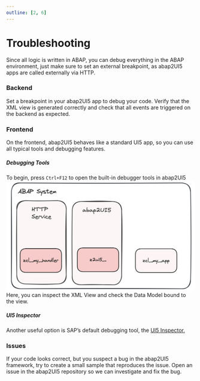 ```yaml
---
outline: [2, 6]
---
```


# Troubleshooting
Since all logic is written in ABAP, you can debug everything in the ABAP environment, just make sure to set an external breakpoint, as abap2UI5 apps are called externally via HTTP.

### Backend
Set a breakpoint in your abap2UI5 app to debug your code. Verify that the XML view is generated correctly and check that all events are triggered on the backend as expected.

### Frontend
On the frontend, abap2UI5 behaves like a standard UI5 app, so you can use all typical tools and debugging features.

##### Debugging Tools
To begin, press `Ctrl+F12` to open the built-in debugger tools in abap2UI5
![alt text](image.png)
Here, you can inspect the XML View and check the Data Model bound to the view.

##### UI5 Inspector
Another useful option is SAP’s default debugging tool, the [UI5 Inspector.](https://chromewebstore.google.com/detail/ui5-inspector/bebecogbafbighhaildooiibipcnbngo?hl=es)

### Issues
If your code looks correct, but you suspect a bug in the abap2UI5 framework, try to create a small sample that reproduces the issue. Open an issue in the abap2UI5 repository so we can investigate and fix the bug.
